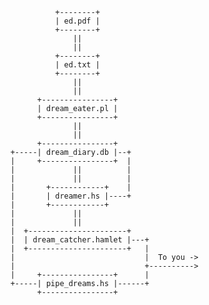                   +--------+
                  | ed.pdf |
                  +--------+
                      ||
                      ||
                  +--------+
                  | ed.txt |
                  +--------+
                      ||
                      ||
              +----------------+
              | dream_eater.pl |
              +----------------+
                      ||
                      ||
              +----------------+
        +-----| dream_diary.db |--+
        |     +----------------+  |
        |             ||          |
        |             ||          |
        |       +------------+    |
        |       | dreamer.hs |----+
        |       +------------+
        |             ||
        |             ||
        |  +----------------------+
        |  | dream_catcher.hamlet |---+
        |  +----------------------+   |
        |                             |  To you ->
        |                             +---------->
        |     +----------------+      |
        +-----| pipe_dreams.hs |------+
              +----------------+

